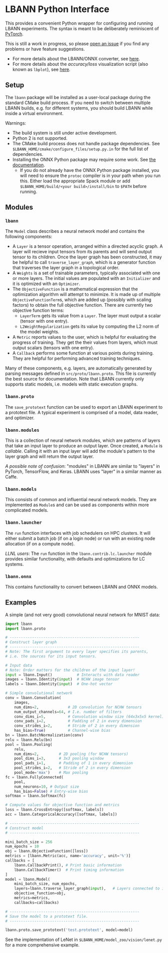 # LBANN Python Interface

This provides a convenient Python wrapper for configuring and running
LBANN experiments. The syntax is meant to be deliberately reminiscent
of [PyTorch](https://pytorch.org/).

This is still a work in progress, so please [open an
issue](https://github.com/LLNL/lbann/issues/new) if you find any
problems or have feature suggestions.

* For more details about the LBANN/ONNX converter,
see [here](docs/onnx/README.md).
* For more details about the *accuracy/loss* visualization script
(also known as `lbplot`), see [here](docs/plot/README.md).

## Setup

The `lbann` package will be installed as a user-local package during
the standard CMake build process. If you need to switch between
multiple LBANN builds, e.g. for different systems, you should build
LBANN while inside a virtual environment.

Warnings:
* The build system is still under active development.
* Python 2 is not supported.
* The CMake build process does not handle package dependencies. See
  `$LBANN_HOME/cmake/configure_files/setup.py.in` for the full list of
  dependencies.
* Installing the ONNX Python package may require some work. See [the
  documentation](https://github.com/onnx/onnx#source).
  * If you do not already have the ONNX Python package installed, you
    will need to ensure the `protoc` compiler is in your path when you
    run this. Either load the appropriate Spack module or add
    `$LBANN_HOME/build/<your build>/install/bin` to `$PATH` before
    running.

## Modules

### `lbann`

The `Model` class describes a neural network model and contains the
following components:

* A `Layer` is a tensor operation, arranged within a directed acyclic
  graph. A layer will recieve input tensors from its parents and will
  send output tensor to its children. Once the layer graph has been
  constructed, it may be helpful to call `traverse_layer_graph`, which
  is a generator function that traverses the layer graph in a
  topological order.
* A `Weights` is a set of trainable parameters, typically associated
  with one or more layers. The initial values are populated with an
  `Initializer` and it is optimized with an `Optimizer`.
* The `ObjectiveFunction` is a mathematical expression that the
  optimization algorithm will attempt to minimize. It is made up of
  multiple `ObjectiveFunctionTerm`s, which are added up (possibly with
  scaling factors) to obtain the full objective function. There are
  currently two objective function terms:
    - `LayerTerm` gets its value from a `Layer`. The layer must output
      a scalar (tensor with one entry).
    - `L2WeightRegularization` gets its value by computing the L2 norm
      of the model weights.
* A `Metric` reports values to the user, which is helpful for
  evaluating the progress of training. They get the their values from
  layers, which must output scalars (tensors with one entry).
* A `Callback` performs some function at various points during
  training. They are helpful for performing advanced training
  techniques.

Many of these components, e.g. layers, are automatically generated by
parsing messages defined in `src/proto/lbann.proto`. This file is
currently the best source for documentation. Note that LBANN currently
only supports static models, i.e. models with static execution graphs.

### `lbann.proto`

The `save_prototext` function can be used to export an LBANN
experiment to a prototext file. A typical experiment is comprised of a
model, data reader, and optimizer.

### `lbann.modules`

This is a collection of neural network modules, which are patterns of
layers that take an input layer to produce an output layer. Once
created, a `Module` is _callable_. Calling it with an input layer will
add the module's pattern to the layer graph and will return the output
layer.

_A possible note of confusion_: "modules" in LBANN are similar to
"layers" in PyTorch, TensorFlow, and Keras. LBANN uses "layer" in a
similar manner as Caffe.

### `lbann.models`

This consists of common and influential neural network models. They
are implemented as `Module`s and can be used as components within more
complicated models.

### `lbann.launcher`

The `run` function interfaces with job schedulers on HPC clusters. It
will either submit a batch job (if on a login node) or run with an
existing node allocation (if on a compute node).

_LLNL users_: The `run` function in the `lbann.contrib.lc.launcher`
module provides similar functionality, with defaults and optimizations
for LC systems.

### `lbann.onnx`

This contains functionality to convert between LBANN and ONNX models.

## Examples

A simple (and not very good) convolutional neural network for MNIST
data:

```py
import lbann
import lbann.proto

# ----------------------------------------------------------
# Construct layer graph
# ----------------------------------------------------------
# Note: The first argument to every layer specifies its parents,
# i.e. the sources for its input tensors.

# Input data
# Note: Order matters for the children of the input layer!
input = lbann.Input()           # Interacts with data reader
images = lbann.Identity(input)  # NCHW image tensor
labels = lbann.Identity(input)  # One-hot vector

# Simple convolutional network
conv = lbann.Convolution(
    images,
    num_dims=2,             # 2D convolution for NCHW tensors
    num_output_channels=64, # I.e. number of filters
    conv_dims_i=5,          # Convolution window size (64x3x5x5 kernel)
    conv_pads_i=2,          # Padding of 2 in every dimension
    conv_strides_i=2,       # Stride of 2 in every dimension
    has_bias=True)          # Channel-wise bias
bn = lbann.BatchNormalization(conv)
relu = lbann.Relu(bn)
pool = lbann.Pooling(
    relu,
    num_dims=2,         # 2D pooling (for NCHW tensors)
    pool_dims_i=3,      # 3x3 pooling window
    pool_pads_i=1,      # Padding of 1 in every dimension
    pool_strides_i=2,   # Stride of 2 in every dimension
    pool_mode='max')    # Max pooling
fc = lbann.FullyConnected(
    pool,
    num_neurons=10, # Output size
    has_bias=False) # Entry-wise bias
softmax = lbann.Softmax(fc)

# Compute values for objective function and metrics
loss = lbann.CrossEntropy([softmax, labels])
acc = lbann.CategoricalAccuracy([softmax, labels])

# ----------------------------------------------------------
# Construct model
# ----------------------------------------------------------

mini_batch_size = 256
num_epochs = 10
obj = lbann.ObjectiveFunction([loss])
metrics = [lbann.Metric(acc, name='accuracy', unit='%')]
callbacks = [
    lbann.CallbackPrint(), # Print basic information
    lbann.CallbackTimer()  # Print timing information
]
model = lbann.Model(
    mini_batch_size, num_epochs,
    layers=lbann.traverse_layer_graph(input),   # Layers connected to input
    objective_function=obj,
    metrics=metrics,
    callbacks=callbacks)

# ----------------------------------------------------------
# Save the model to a prototext file.
# ----------------------------------------------------------

lbann.proto.save_prototext('test.prototext', model=model)

```

See the implementation of LeNet in
`$LBANN_HOME/model_zoo/vision/lenet.py` for a more comprehensive
example.
